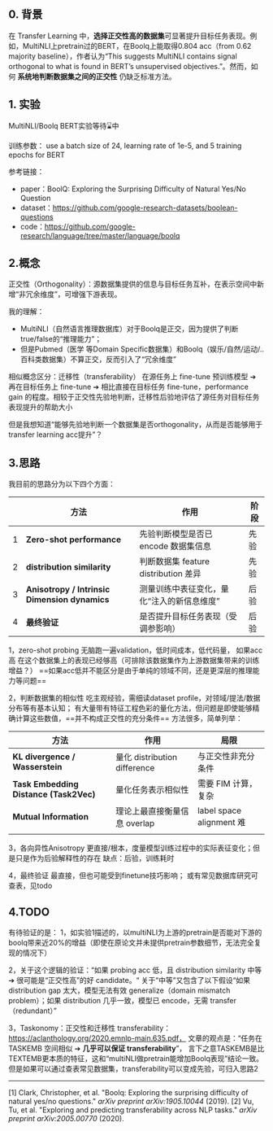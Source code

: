 ## 0. 背景

在 Transfer Learning 中，**选择正交性高的数据集**可显著提升目标任务表现。例如，MultiNLI上pretrain过的BERT，在Boolq上能取得0.804 acc（from 0.62 majority baseline），作者认为“This suggests MultiNLI contains signal orthogonal to what is found in BERT’s unsupervised objectives.”。然而，如何 **系统地判断数据集之间的正交性** 仍缺乏标准方法。

## 1. 实验
MultiNLI/Boolq BERT实验等待⌛️中

训练参数：
use a batch size of 24, learning rate of 1e-5, and 5 training epochs for BERT

参考链接：
- paper：BoolQ: Exploring the Surprising Difficulty of Natural Yes/No Question
- dataset：https://github.com/google-research-datasets/boolean-questions 
- code：https://github.com/google-research/language/tree/master/language/boolq 

## 2.概念
正交性（Orthogonality）：源数据集提供的信息与目标任务互补，在表示空间中新增“非冗余维度”，可增强下游表现。

我的理解：
- MultiNLI（自然语言推理数据库）对于Boolq是正交，因为提供了判断true/false的“推理能力”；
- 但是Pubmed（医学 等Domain Specific数据集）和Boolq（娱乐/自然/运动/..百科类数据集）不算正交，反而引入了“冗余维度”

相似概念区分：迁移性（transferability）
在源任务上 fine-tune 预训练模型 ➔ 再在目标任务上 fine-tune ➔ 相比直接在目标任务 fine-tune，performance gain 的程度。相较于正交性先验地判断，迁移性后验地评估了源任务对目标任务表现提升的帮助大小

但是我想知道“能够先验地判断一个数据集是否orthogonality，从而是否能够用于transfer learning acc提升”？

## 3.思路
我目前的思路分为以下四个方面：

|     | **方法**                                        | **作用**                        | **阶段** |
| --- | --------------------------------------------- | ----------------------------- | ------ |
| 1   | **Zero-shot performance**                     | 先验判断模型是否已 encode 数据集信息        | 先验     |
| 2   | **distribution similarity**                   | 判断数据集 feature distribution 差异 | 先验     |
| 3   | **Anisotropy / Intrinsic Dimension dynamics** | 测量训练中表征变化，量化“注入的新信息维度”        | 后验     |
| 4   | **最终验证**                                      | 是否提升目标任务表现（受调参影响）             | 后验     |

1，zero-shot probing
无脑跑一遍validation，低时间成本，低代码量，
如果acc高 在这个数据集上的表现已经够高（可排除该数据集作为上游数据集带来的训练增益？）
==如果acc低并不能区分是由于单纯的领域不同，还是更深层的推理能力等问题==

2，判断数据集的相似性
吃主观经验，需细读dataset profile，对领域/提法/数据分布等有基本认知；
有大量带有特征工程色彩的量化方法，但问题是即使能够精确计算这些数值，==并不构成正交性的充分条件==
方法很多，简单列举：

| **方法**                                 | **作用**                     | **局限**                  |
| -------------------------------------- | -------------------------- | ----------------------- |
| **KL divergence / Wasserstein**        | 量化 distribution difference | 与正交性非充分条件               |
| **Task Embedding Distance (Task2Vec)** | 量化任务表示相似性                  | 需要 FIM 计算，复杂            |
| **Mutual Information**                 | 理论上最直接衡量信息 overlap         | label space alignment 难 |
|                                        |                            |                         |

3，各向异性Anisotropy
更直接/根本，度量模型训练过程中的实际表征变化；但是只是作为后验解释性的存在
缺点：后验，训练耗时

4，最终验证
最直接，但也可能受到finetune技巧影响；
或有常见数据库研究可查表，见todo

## 4.TODO
有待验证的是：
1，如实验1描述的，以multiNLI为上游的pretrain是否能对下游的boolq带来近20%的增益（即使在原论文并未提供pretrain参数细节，无法完全复现的情况下）

2，关于这个逻辑的验证：“如果 probing acc 低，且 distribution similarity 中等 ➔ 很可能是“正交性高”的好 candidate。“
关于“中等”又包含了以下假设“如果 distribution gap 太大，模型无法有效 generalize（domain mismatch problem）；如果 distribution 几乎一致，模型已 encode，无需 transfer（redundant）”

3，Taskonomy：正交性和迁移性
transferability：https://aclanthology.org/2020.emnlp-main.635.pdf，
文章的观点是：“任务在 TASKEMB 空间相似 ➔ **几乎可以保证 transferability**”，
言下之意TASKEMB是比TEXTEMB更本质的特征，这和“multiNLI做pretrain能增加Boolq表现”结论一致。
但是如果可以通过查表常见数据集，transferability可以变成先验，可归入思路2


---

[1] Clark, Christopher, et al. "Boolq: Exploring the surprising difficulty of natural yes/no questions." _arXiv preprint arXiv:1905.10044_ (2019).
[2] Vu, Tu, et al. "Exploring and predicting transferability across NLP tasks." _arXiv preprint arXiv:2005.00770_ (2020).